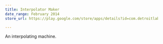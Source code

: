 ```yaml
---
title: Interpolator Maker
date_range: February 2014
store_url: https://play.google.com/store/apps/details?id=com.detroitlabs.interpolatormaker&hl=en

---
```


An interpolating machine.